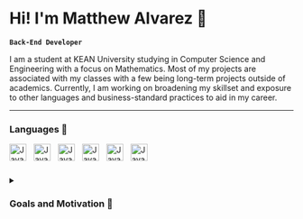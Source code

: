 # Hi! I'm Matthew Alvarez 👋

**`Back-End Developer`**

I am a student at KEAN University studying in Computer Science and Engineering
with a focus on Mathematics. Most of my projects are associated with my classes with a few being
long-term projects outside of academics. Currently, I am working on broadening my skillset and 
exposure to other languages and business-standard practices to aid in my career.

---

### Languages 📝

<img align="left" alt="Java" width="30px" style="padding-right:10px;" src="https://cdn.jsdelivr.net/gh/devicons/devicon/icons/html5/html5-original.svg"/>
<img align="left" alt="Java" width="30px" style="padding-right:10px;" src="https://cdn.jsdelivr.net/gh/devicons/devicon/icons/css3/css3-original.svg"/>
<img align="left" alt="Java" width="30px" style="padding-right:10px;" src="https://cdn.jsdelivr.net/gh/devicons/devicon/icons/java/java-original.svg"/>
<img align="left" alt="Java" width="30px" style="padding-right:10px;" src="https://cdn.jsdelivr.net/gh/devicons/devicon/icons/python/python-original.svg"/>
<img align="left" alt="Java" width="30px" style="padding-right:10px;" src="https://cdn.jsdelivr.net/gh/devicons/devicon/icons/r/r-original.svg"/>
<img align="left" alt="Java" width="30px" style="padding-right:10px;" src="https://cdn.jsdelivr.net/gh/devicons/devicon/icons/unity/unity-original.svg"/>

<br />

#

<details>
	<summary><h3> Goals and Motivation 💎</h3></summary>
   My long-term goal is to make a product that impacts the Software Development field and those associated with it. This stems from my upbringing where I lived in 
  an environment that favored medical and legal interests. At a young age, I was always drawn to computers and technology and found myself tinkering with system access
  restrictions or operating system files. This led to the decision that I must satisfy those who favored a more secure occupation whilst also doing what I'm passionate
  about. A shorter-term goal would be making a network of peers that support one another through varying perspectives, skillsets, and practices. I've only recently realized
  that a strong circle of family, friends, coworkers, and mentors is important in one's own growth, therefore, I try to make this a goal wherever I am in life.
